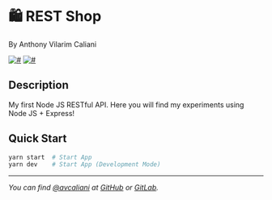 # 🛍 REST Shop
By Anthony Vilarim Caliani

[![#](https://img.shields.io/badge/licence-MIT-blue.svg)](#) [![#](https://img.shields.io/badge/node-LTS-yellow.svg)](#)

## Description
My first Node JS RESTful API. Here you will find my experiments using Node JS + Express!

## Quick Start

```sh
yarn start  # Start App
yarn dev    # Start App (Development Mode)
```

---

_You can find [@avcaliani](#) at [GitHub](https://github.com/avcaliani) or [GitLab](https://gitlab.com/avcaliani)._

